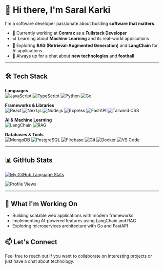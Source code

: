 # 👋 Hi there, I'm Saral Karki
I'm a software developer passionate about building **software that matters**.
- 🌱 Currently working at **Comrax** as a **Fullstack Developer**
- 📊 Learning about **Machine Learning** and its real-world applications
- 🤖 Exploring **RAG (Retrieval-Augmented Generation)** and **LangChain** for AI applications
- 💬 Always up for a chat about **new technologies** and **football**

---

## 🛠 Tech Stack

**Languages**  
![JavaScript](https://img.shields.io/badge/-JavaScript-F7DF1E?logo=javascript&logoColor=black) ![TypeScript](https://img.shields.io/badge/-TypeScript-3178C6?logo=typescript&logoColor=white) ![Python](https://img.shields.io/badge/-Python-3776AB?logo=python&logoColor=white) ![Go](https://img.shields.io/badge/-Go-00ADD8?logo=go&logoColor=white)

**Frameworks & Libraries**  
![React](https://img.shields.io/badge/-React-61DAFB?logo=react&logoColor=black) ![Next.js](https://img.shields.io/badge/-Next.js-000000?logo=next.js&logoColor=white) ![Node.js](https://img.shields.io/badge/-Node.js-339933?logo=node.js&logoColor=white) ![Express](https://img.shields.io/badge/-Express-000000?logo=express&logoColor=white) ![FastAPI](https://img.shields.io/badge/-FastAPI-009688?logo=fastapi&logoColor=white) ![Tailwind CSS](https://img.shields.io/badge/-Tailwind_CSS-38B2AC?logo=tailwind-css&logoColor=white)

**AI & Machine Learning**  
![LangChain](https://img.shields.io/badge/-LangChain-1C3C3C?logo=langchain&logoColor=white) ![RAG](https://img.shields.io/badge/-RAG-FF6B6B?logo=artificial-intelligence&logoColor=white)

**Databases & Tools**  
![MongoDB](https://img.shields.io/badge/-MongoDB-47A248?logo=mongodb&logoColor=white) ![PostgreSQL](https://img.shields.io/badge/-PostgreSQL-4169E1?logo=postgresql&logoColor=white) ![Firebase](https://img.shields.io/badge/-Firebase-FFCA28?logo=firebase&logoColor=black) ![Git](https://img.shields.io/badge/-Git-F05032?logo=git&logoColor=white) ![Docker](https://img.shields.io/badge/-Docker-2496ED?logo=docker&logoColor=white) ![VS Code](https://img.shields.io/badge/-VS_Code-007ACC?logo=visual-studio-code&logoColor=white)

---

## 📊 GitHub Stats

[![My GitHub Language Stats](https://github-readme-stats.vercel.app/api/top-langs/?username=Saral33&langs_count=6&theme=tokyonight)]()

![Profile Views](https://komarev.com/ghpvc/?username=Saral33&color=green)

---

## 🚀 What I'm Working On
- Building scalable web applications with modern frameworks
- Implementing AI-powered features using LangChain and RAG
- Exploring microservices architecture with Go and FastAPI


## 📫 Let's Connect
Feel free to reach out if you want to collaborate on interesting projects or just have a chat about technology.
